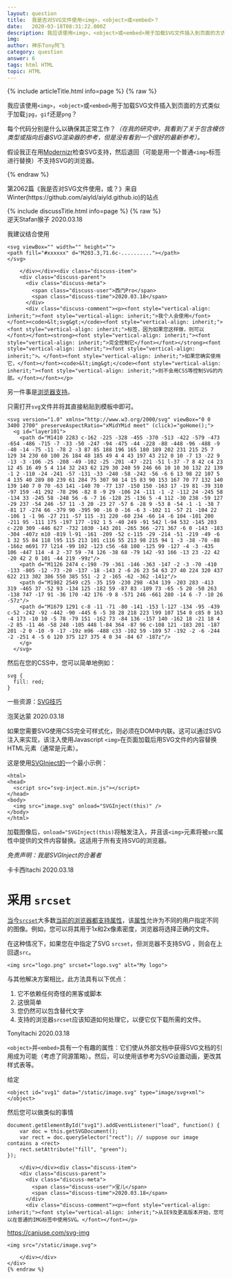 ```yaml
---
layout: question
title:  我是否对SVG文件使用<img>，<object>或<embed>？
date:   2020-03-18T08:31:22.000Z
description: 我应该使用<img>，<object>或<embed>用于加载SVG文件插入到页面的方式类似于加载jpg，gif还是png？每个代码分别是什么以确保其...
img: 
author: 神乐Tony阿飞
category: question
answer: 6
tags: html HTML
topic: HTML
---
```

<div class="article-root">
  <div class="article">
    {% include articleTitle.html info=page %}
    {% raw %}
    <div class="article-content"><p><font style="vertical-align: inherit;"><font style="vertical-align: inherit;">我应该使用</font></font><code>&lt;img&gt;</code><font style="vertical-align: inherit;"><font style="vertical-align: inherit;">，</font></font><code>&lt;object&gt;</code><font style="vertical-align: inherit;"><font style="vertical-align: inherit;">或</font></font><code>&lt;embed&gt;</code><font style="vertical-align: inherit;"><font style="vertical-align: inherit;">用于加载SVG文件插入到页面的方式类似于加载</font></font><code>jpg</code><font style="vertical-align: inherit;"><font style="vertical-align: inherit;">，</font></font><code>gif</code><font style="vertical-align: inherit;"><font style="vertical-align: inherit;">还是</font></font><code>png</code><font style="vertical-align: inherit;"><font style="vertical-align: inherit;">？</font></font></p>

<p><font style="vertical-align: inherit;"><font style="vertical-align: inherit;">每个代码分别是什么以确保其正常工作？</font></font><em><font style="vertical-align: inherit;"><font style="vertical-align: inherit;">（在我的研究中，我看到了关于包含模仿类型或指向后备SVG渲染器的参考，但是没有看到一个很好的最新参考）。</font></font></em></p>

<p><font style="vertical-align: inherit;"><font style="vertical-align: inherit;">假设我正在用</font></font><a href="http://www.modernizr.com/"><font style="vertical-align: inherit;"><font style="vertical-align: inherit;">Modernizr</font></font></a><font style="vertical-align: inherit;"><font style="vertical-align: inherit;">检查SVG支持，</font><font style="vertical-align: inherit;">然后退回（可能是用一个普通</font></font><code>&lt;img&gt;</code><font style="vertical-align: inherit;"><font style="vertical-align: inherit;">标签进行</font><font style="vertical-align: inherit;">替换</font><font style="vertical-align: inherit;">）不支持SVG的浏览器。</font></font></p></div>
    {% endraw %}
  </div>
  <p class="winter_mark">第2062篇《我是否对SVG文件使用<img>，<object>或<embed>？》来自Winter(https://github.com/aiyld/aiyld.github.io)的站点</p>
  <div class="discuss-wrapper">
    {% include discussTitle.html info=page %}
    {% raw %}
    <div class="discuss-list">
    <div class="discuss-item">
        <div class="discuss-parent">
          <div class="discuss-meta">
            <span class="discuss-user">逆天Stafan猴子</span>
            <span class="discuss-time">2020.03.18</span>
          </div>
          <div class="discuss-comment"><p><font style="vertical-align: inherit;"><font style="vertical-align: inherit;">我建议结合使用</font></font></p>

<pre><code>&lt;svg viewBox="" width="" height=""&gt;<font></font>
&lt;path fill="#xxxxxx" d="M203.3,71.6c-.........."&gt;&lt;/path&gt;<font></font>
&lt;/svg&gt;<font></font>
</code></pre></div>
        </div></div><div class="discuss-item">
        <div class="discuss-parent">
          <div class="discuss-meta">
            <span class="discuss-user">西门Pro</span>
            <span class="discuss-time">2020.03.18</span>
          </div>
          <div class="discuss-comment"><p><font style="vertical-align: inherit;"><font style="vertical-align: inherit;">我个人会使用</font></font><code>&lt;svg&gt;</code><font style="vertical-align: inherit;"><font style="vertical-align: inherit;">标签，因为如果您这样做，则可以</font></font><strong><font style="vertical-align: inherit;"><font style="vertical-align: inherit;">完全控制它</font></font></strong><font style="vertical-align: inherit;"><font style="vertical-align: inherit;">。</font><font style="vertical-align: inherit;">如果您确实使用它，</font></font><code>&lt;img&gt;</code><font style="vertical-align: inherit;"><font style="vertical-align: inherit;">则不会用CSS等控制SVG的内部。</font></font></p>

<p><font style="vertical-align: inherit;"><font style="vertical-align: inherit;">另一件事是</font></font><a href="https://caniuse.com/#feat=svg-html5" rel="nofollow noreferrer"><font style="vertical-align: inherit;"><font style="vertical-align: inherit;">浏览器支持</font></font></a><font style="vertical-align: inherit;"><font style="vertical-align: inherit;">。</font></font></p>

<p><font style="vertical-align: inherit;"><font style="vertical-align: inherit;">只需打开</font></font><code>svg</code><font style="vertical-align: inherit;"><font style="vertical-align: inherit;">文件并将其直接粘贴到模板中即可。</font></font></p>

<pre><code>&lt;svg version="1.0" xmlns="http://www.w3.org/2000/svg" viewBox="0 0 3400 2700" preserveAspectRatio="xMidYMid meet" (click)="goHome();"&gt;<font></font>
  &lt;g id="layer101"&gt;<font></font>
    &lt;path d="M1410 2283 c-162 -225 -328 -455 -370 -513 -422 -579 -473 -654 -486 -715 -7 -33 -50 -247 -94 -475 -44 -228 -88 -448 -96 -488 -9 -40 -14 -75 -11 -78 2 -3 87 85 188 196 165 180 189 202 231 215 25 7 129 34 230 60 100 26 184 48 185 49 4 4 43 197 43 212 0 10 -7 13 -22 9 -13 -3 -106 -25 -208 -49 -102 -25 -201 -47 -221 -51 l-37 -7 8 42 c4 23 12 45 16 49 5 4 114 32 243 62 129 30 240 59 246 66 10 10 30 132 22 139 -1 2 -110 -24 -241 -57 -131 -33 -240 -58 -242 -56 -6 6 13 98 22 107 5 4 135 40 289 80 239 61 284 75 307 98 14 15 83 90 153 167 70 77 132 140 139 140 7 0 70 -63 141 -140 70 -77 137 -150 150 -163 17 -19 81 -39 310 -97 159 -41 292 -78 296 -82 8 -9 29 -106 24 -111 -1 -2 -112 24 -245 58 -134 33 -245 58 -248 56 -6 -7 16 -128 25 -136 5 -4 112 -30 238 -59 127 -29 237 -54 246 -57 11 -3 20 -23 27 -57 6 -28 9 -53 8 -54 -1 -1 -38 7 -81 17 -274 66 -379 90 -395 90 -16 0 -16 -6 3 -102 11 -57 21 -104 22 -106 1 -1 96 -27 211 -57 115 -31 220 -60 234 -66 14 -6 104 -101 200 -211 95 -111 175 -197 177 -192 1 5 -40 249 -91 542 l-94 532 -145 203 c-220 309 -446 627 -732 1030 -143 201 -265 366 -271 367 -6 0 -143 -183 -304 -407z m10 -819 l-91 -161 -209 -52 c-115 -29 -214 -51 -219 -49 -6 1 32 55 84 118 l95 115 213 101 c116 55 213 98 215 94 1 -3 -38 -78 -88 -166z m691 77 l214 -99 102 -123 c56 -68 100 -125 99 -127 -4 -3 -435 106 -447 114 -4 2 -37 59 -74 126 -38 68 -79 142 -93 166 -13 23 -22 42 -20 42 2 0 101 -44 219 -99z"/&gt;<font></font>
    &lt;path d="M1126 2474 c-198 -79 -361 -146 -363 -147 -2 -3 -70 -410 -133 -805 -12 -73 -20 -137 -18 -143 2 -6 26 23 54 63 27 40 224 320 437 622 213 302 386 550 385 551 -2 2 -165 -62 -362 -141z"/&gt;<font></font>
    &lt;path d="M1982 2549 c25 -35 159 -230 298 -434 139 -203 283 -413 319 -465 37 -52 93 -134 125 -182 59 -87 83 -109 73 -65 -5 20 -50 263 -138 747 -17 91 -36 170 -42 176 -9 8 -571 246 -661 280 -14 6 -7 -10 26 -57z"/&gt;<font></font>
    &lt;path d="M1679 1291 c-8 -11 -71 -80 -141 -153 l-127 -134 -95 -439 c-52 -242 -92 -442 -90 -445 6 -5 38 28 218 223 l99 107 154 0 c85 0 163 -4 173 -10 10 -5 78 -79 151 -162 73 -84 136 -157 140 -162 18 -21 18 4 -2 85 -11 46 -58 248 -105 448 l-84 364 -87 96 c-108 121 -183 201 -187 201 -2 0 -10 -9 -17 -19z m96 -488 c33 -102 59 -189 57 -192 -2 -6 -244 -2 -251 4 -5 6 120 375 127 375 4 0 34 -84 67 -187z"/&gt;<font></font>
    &lt;/g&gt;<font></font>
  &lt;/svg&gt;<font></font>
</code></pre>

<p><font style="vertical-align: inherit;"><font style="vertical-align: inherit;">然后在您的CSS中，您可以简单地例如：</font></font></p>

<pre><code>svg {<font></font>
  fill: red;<font></font>
}<font></font>
</code></pre>

<p><font style="vertical-align: inherit;"><font style="vertical-align: inherit;">一些资源：</font></font><a href="https://css-tricks.com/using-svg/" rel="nofollow noreferrer"><font style="vertical-align: inherit;"><font style="vertical-align: inherit;">SVG技巧</font></font></a></p></div>
        </div></div><div class="discuss-item">
        <div class="discuss-parent">
          <div class="discuss-meta">
            <span class="discuss-user">泡芙达蒙</span>
            <span class="discuss-time">2020.03.18</span>
          </div>
          <div class="discuss-comment"><p><font style="vertical-align: inherit;"><font style="vertical-align: inherit;">如果您需要SVG使用CSS完全可样式化，则必须在DOM中内联。</font><font style="vertical-align: inherit;">这可以通过SVG注入来实现，该注入使用Javascript </font></font><code>&lt;img&gt;</code><font style="vertical-align: inherit;"><font style="vertical-align: inherit;">在页面加载后用SVG文件的内容</font><font style="vertical-align: inherit;">替换HTML元素（通常是</font><font style="vertical-align: inherit;">元素）。</font></font></p>

<p><font style="vertical-align: inherit;"><font style="vertical-align: inherit;">这是使用</font></font><a href="https://github.com/iconfu/svg-inject" rel="noreferrer"><font style="vertical-align: inherit;"><font style="vertical-align: inherit;">SVGInject的</font></font></a><font style="vertical-align: inherit;"><font style="vertical-align: inherit;">一个最小示例</font><font style="vertical-align: inherit;">：</font></font></p>

<pre><code>&lt;html&gt;<font></font>
&lt;head&gt;<font></font>
  &lt;script src="svg-inject.min.js"&gt;&lt;/script&gt;<font></font>
&lt;/head&gt;<font></font>
&lt;body&gt;<font></font>
  &lt;img src="image.svg" onload="SVGInject(this)" /&gt;<font></font>
&lt;/body&gt;<font></font>
&lt;/html&gt;<font></font>
</code></pre>

<p><font style="vertical-align: inherit;"><font style="vertical-align: inherit;">加载图像后，</font></font><code>onload="SVGInject(this)</code><font style="vertical-align: inherit;"><font style="vertical-align: inherit;">将触发注入，并且该</font></font><code>&lt;img&gt;</code><font style="vertical-align: inherit;"><font style="vertical-align: inherit;">元素将被</font></font><code>src</code><font style="vertical-align: inherit;"><font style="vertical-align: inherit;">属性中</font><font style="vertical-align: inherit;">提供的文件内容替换</font><font style="vertical-align: inherit;">。</font><font style="vertical-align: inherit;">这适用于所有支持SVG的浏览器。</font></font></p>

<p><em><font style="vertical-align: inherit;"><font style="vertical-align: inherit;">免责声明：我是SVGInject的合著者</font></font></em></p></div>
        </div></div><div class="discuss-item">
        <div class="discuss-parent">
          <div class="discuss-meta">
            <span class="discuss-user">卡卡西Itachi</span>
            <span class="discuss-time">2020.03.18</span>
          </div>
          <div class="discuss-comment"><h1><font style="vertical-align: inherit;"><font style="vertical-align: inherit;">采用 </font></font><code>srcset</code></h1>

<p><font style="vertical-align: inherit;"></font><a href="https://caniuse.com/#search=srcset" rel="noreferrer"><font style="vertical-align: inherit;"><font style="vertical-align: inherit;">当今</font></font><code>srcset</code><font style="vertical-align: inherit;"></font></a><font style="vertical-align: inherit;"><font style="vertical-align: inherit;">大多数</font><a href="https://caniuse.com/#search=srcset" rel="noreferrer"><font style="vertical-align: inherit;">当前的浏览器都支持</font></a><a href="https://caniuse.com/#search=srcset" rel="noreferrer"><font style="vertical-align: inherit;">属性</font></a><font style="vertical-align: inherit;">，该</font><a href="https://caniuse.com/#search=srcset" rel="noreferrer"><font style="vertical-align: inherit;">属性</font></a><font style="vertical-align: inherit;">允许为不同的用户指定不同的图像。</font><font style="vertical-align: inherit;">例如，您可以将其用于1x和2x像素密度，浏览器将选择正确的文件。</font></font></p>

<p><font style="vertical-align: inherit;"><font style="vertical-align: inherit;">在这种情况下，如果您在中指定了SVG </font></font><code>srcset</code><font style="vertical-align: inherit;"><font style="vertical-align: inherit;">，但浏览器不支持</font><font style="vertical-align: inherit;">SVG </font><font style="vertical-align: inherit;">，则会在上回退</font></font><code>src</code><font style="vertical-align: inherit;"><font style="vertical-align: inherit;">。</font></font></p>

<pre><code>&lt;img src="logo.png" srcset="logo.svg" alt="My logo"&gt;
</code></pre>

<p><font style="vertical-align: inherit;"><font style="vertical-align: inherit;">与其他解决方案相比，此方法具有以下优点：</font></font></p>

<ol>
<li><font style="vertical-align: inherit;"><font style="vertical-align: inherit;">它不依赖任何奇怪的黑客或脚本</font></font></li>
<li><font style="vertical-align: inherit;"><font style="vertical-align: inherit;">这很简单</font></font></li>
<li><font style="vertical-align: inherit;"><font style="vertical-align: inherit;">您仍然可以包含替代文字</font></font></li>
<li><font style="vertical-align: inherit;"><font style="vertical-align: inherit;">支持的浏览器</font></font><code>srcset</code><font style="vertical-align: inherit;"><font style="vertical-align: inherit;">应该知道如何处理它，以便它仅下载所需的文件。</font></font></li>
</ol></div>
        </div></div><div class="discuss-item">
        <div class="discuss-parent">
          <div class="discuss-meta">
            <span class="discuss-user">TonyItachi</span>
            <span class="discuss-time">2020.03.18</span>
          </div>
          <div class="discuss-comment"><p><code>&lt;object&gt;</code><font style="vertical-align: inherit;"><font style="vertical-align: inherit;">并</font></font><code>&lt;embed&gt;</code><font style="vertical-align: inherit;"><font style="vertical-align: inherit;">具有一个有趣的属性：它们使从外部文档中获得SVG文档的引用成为可能（考虑了同源策略）。</font><font style="vertical-align: inherit;">然后，可以使用该参考为SVG设置动画，更改其样式表等。</font></font></p>

<p><font style="vertical-align: inherit;"><font style="vertical-align: inherit;">给定</font></font></p>

<pre><code>&lt;object id="svg1" data="/static/image.svg" type="image/svg+xml"&gt;&lt;/object&gt;
</code></pre>

<p><font style="vertical-align: inherit;"><font style="vertical-align: inherit;">然后您可以做类似的事情</font></font></p>

<pre><code>document.getElementById("svg1").addEventListener("load", function() {<font></font>
    var doc = this.getSVGDocument();<font></font>
    var rect = doc.querySelector("rect"); // suppose our image contains a &lt;rect&gt;<font></font>
    rect.setAttribute("fill", "green");<font></font>
});<font></font>
</code></pre></div>
        </div></div><div class="discuss-item">
        <div class="discuss-parent">
          <div class="discuss-meta">
            <span class="discuss-user">宝儿</span>
            <span class="discuss-time">2020.03.18</span>
          </div>
          <div class="discuss-comment"><p><font style="vertical-align: inherit;"><font style="vertical-align: inherit;">从IE9及更高版本开始，您可以在普通的IMG标签中使用SVG。</font></font></p>

<p><a href="https://caniuse.com/svg-img" rel="noreferrer"><font style="vertical-align: inherit;"><font style="vertical-align: inherit;">https://caniuse.com/svg-img</font></font></a></p>

<pre><code>&lt;img src="/static/image.svg"&gt;
</code></pre></div>
        </div></div>
    </div>
    {% endraw %}
  </div>
<div>
